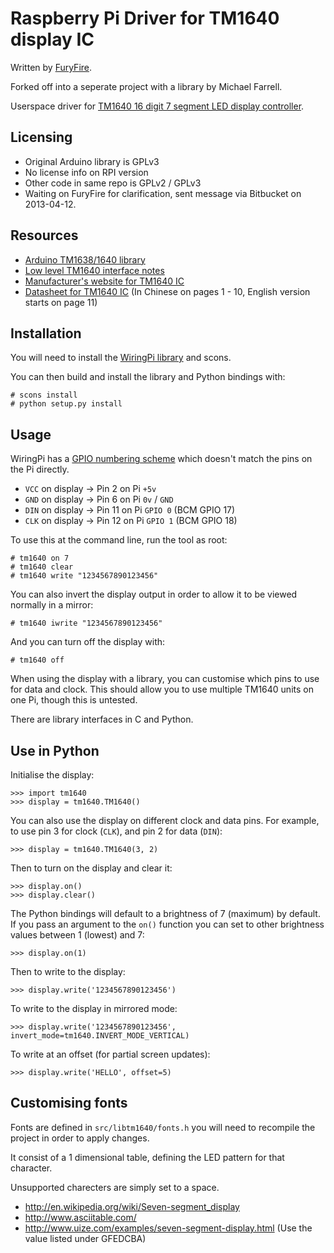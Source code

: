 # Raspberry Pi Driver for TM1640 display IC #

Written by [FuryFire](https://bitbucket.org/furyfire/raspi).

Forked off into a seperate project with a library by Michael Farrell.

Userspace driver for [TM1640 16 digit 7 segment LED display controller](http://www.dx.com/p/104311).

## Licensing ##

- Original Arduino library is GPLv3
- No license info on RPI version
- Other code in same repo is GPLv2 / GPLv3
- Waiting on FuryFire for clarification, sent message via Bitbucket on 2013-04-12.


## Resources ##

- [Arduino TM1638/1640 library](http://code.google.com/p/tm1638-library/)
- [Low level TM1640 interface notes](http://tronixstuff.wordpress.com/2012/04/09/arduino-and-tm1640-led-display-modules/)
- [Manufacturer's website for TM1640 IC](http://www.titanmec.com/doce/product-detail-180.html)
- [Datasheet for TM1640 IC](http://db.tt/3lrAsvHI) (In Chinese on pages 1 - 10, English version starts on page 11)

## Installation ##

You will need to install the [WiringPi library](https://projects.drogon.net/raspberry-pi/wiringpi/) and scons.

You can then build and install the library and Python bindings with:

    # scons install
	# python setup.py install

## Usage ##

WiringPi has a [GPIO numbering scheme](https://projects.drogon.net/raspberry-pi/wiringpi/pins/) which doesn't match the pins on the Pi directly.

- `VCC` on display -> Pin 2 on Pi `+5v`
- `GND` on display -> Pin 6 on Pi `0v` / `GND`
- `DIN` on display -> Pin 11 on Pi `GPIO 0` (BCM GPIO 17)
- `CLK` on display -> Pin 12 on Pi `GPIO 1` (BCM GPIO 18)

To use this at the command line, run the tool as root:

    # tm1640 on 7
	# tm1640 clear
	# tm1640 write "1234567890123456"

You can also invert the display output in order to allow it to be viewed normally in a mirror:

    # tm1640 iwrite "1234567890123456"

And you can turn off the display with:

    # tm1640 off

When using the display with a library, you can customise which pins to use for data and clock.  This should allow you to use multiple TM1640 units on one Pi, though this is untested.

There are library interfaces in C and Python.

## Use in Python ##

Initialise the display:

    >>> import tm1640
	>>> display = tm1640.TM1640()

You can also use the display on different clock and data pins.  For example, to use pin 3 for clock (`CLK`), and pin 2 for data (`DIN`):

    >>> display = tm1640.TM1640(3, 2)

Then to turn on the display and clear it:

    >>> display.on()
	>>> display.clear()

The Python bindings will default to a brightness of 7 (maximum) by default.  If you pass an argument to the `on()` function you can set to other brightness values between 1 (lowest) and 7:

    >>> display.on(1)

Then to write to the display:

    >>> display.write('1234567890123456')

To write to the display in mirrored mode:

    >>> display.write('1234567890123456', invert_mode=tm1640.INVERT_MODE_VERTICAL)

To write at an offset (for partial screen updates):

    >>> display.write('HELLO', offset=5)

## Customising fonts ##

Fonts are defined in `src/libtm1640/fonts.h` you will need to recompile the project in order to apply changes.

It consist of a 1 dimensional table, defining the LED pattern for that character.

Unsupported charecters are simply set to a space. 

- http://en.wikipedia.org/wiki/Seven-segment_display
- http://www.asciitable.com/
- http://www.uize.com/examples/seven-segment-display.html (Use the value listed under GFEDCBA)